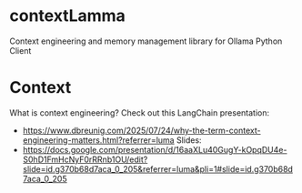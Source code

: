 # contextLamma
Context engineering and memory management library for Ollama Python Client

# Context
What is context engineering?
Check out this LangChain presentation:
- https://www.dbreunig.com/2025/07/24/why-the-term-context-engineering-matters.html?referrer=luma
Slides:
- https://docs.google.com/presentation/d/16aaXLu40GugY-kOpqDU4e-S0hD1FmHcNyF0rRRnb1OU/edit?slide=id.g370b68d7aca_0_205&referrer=luma&pli=1#slide=id.g370b68d7aca_0_205